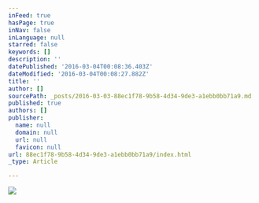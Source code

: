 ```yaml
---
inFeed: true
hasPage: true
inNav: false
inLanguage: null
starred: false
keywords: []
description: ''
datePublished: '2016-03-04T00:08:36.403Z'
dateModified: '2016-03-04T00:08:27.882Z'
title: ''
author: []
sourcePath: _posts/2016-03-03-88ec1f78-9b58-4d34-9de3-a1ebb0bb71a9.md
published: true
authors: []
publisher:
  name: null
  domain: null
  url: null
  favicon: null
url: 88ec1f78-9b58-4d34-9de3-a1ebb0bb71a9/index.html
_type: Article

---
```

![](https://the-grid-user-content.s3-us-west-2.amazonaws.com/6d09ecda-2bd8-42e4-9994-4ffa776e8882.jpg)